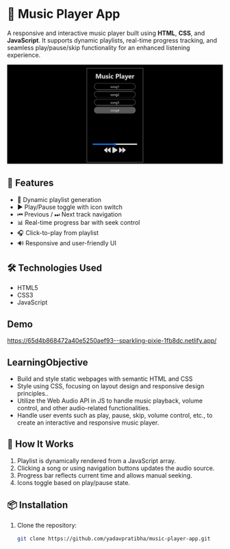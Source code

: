 # 🎵 Music Player App

A responsive and interactive music player built using **HTML**, **CSS**, and **JavaScript**. It supports dynamic playlists, real-time progress tracking, and seamless play/pause/skip functionality for an enhanced listening experience.

![snapshot1](https://github.com/yadavpratibha/Music-Player/blob/main/snapshot1.jpg)

## 🚀 Features

- 🎼 Dynamic playlist generation
- ▶️ Play/Pause toggle with icon switch
- ⏮ Previous / ⏭ Next track navigation
- 📊 Real-time progress bar with seek control
- 🎧 Click-to-play from playlist
- 🔊 Responsive and user-friendly UI

## 🛠️ Technologies Used

- HTML5
- CSS3
- JavaScript

## Demo
https://65d4b868472a40e5250aef93--sparkling-pixie-1fb8dc.netlify.app/

## LearningObjective
* Build and style static webpages with semantic HTML and CSS
* Style using CSS, focusing on layout design and responsive design principles..
* Utilize the Web Audio API in JS to handle music playback, volume control, and other audio-related functionalities.
* Handle user events such as play, pause, skip, volume control, etc., to create an interactive and responsive music player.

## 🧠 How It Works

1. Playlist is dynamically rendered from a JavaScript array.
2. Clicking a song or using navigation buttons updates the audio source.
3. Progress bar reflects current time and allows manual seeking.
4. Icons toggle based on play/pause state.

## 📦 Installation

1. Clone the repository:
   ```bash
   git clone https://github.com/yadavpratibha/music-player-app.git
